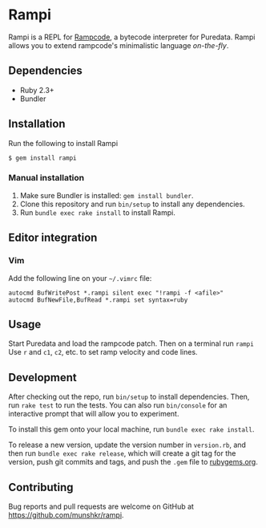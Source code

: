 # Rampi

Rampi is a REPL for [Rampcode](https://github.com/gabochi/rampclon), a bytecode
interpreter for Puredata. Rampi allows you to extend rampcode's minimalistic
language *on-the-fly*.


## Dependencies

* Ruby 2.3+
* Bundler

## Installation

Run the following to install Rampi

    $ gem install rampi

### Manual installation

1. Make sure Bundler is installed: `gem install bundler`.
2. Clone this repository and run `bin/setup` to install any dependencies.
3. Run `bundle exec rake install` to install Rampi.


## Editor integration

### Vim

Add the following line on your `~/.vimrc` file:

```
autocmd BufWritePost *.rampi silent exec "!rampi -f <afile>"
autocmd BufNewFile,BufRead *.rampi set syntax=ruby
```

## Usage

Start Puredata and load the rampcode patch. Then on a terminal run `rampi`
Use `r` and `c1`, `c2`, etc. to set ramp velocity and code lines.


## Development

After checking out the repo, run `bin/setup` to install dependencies. Then, run
`rake test` to run the tests. You can also run `bin/console` for an interactive
prompt that will allow you to experiment.

To install this gem onto your local machine, run `bundle exec rake install`.

To release a new version, update the version number in `version.rb`, and then
run `bundle exec rake release`, which will create a git tag for the version,
push git commits and tags, and push the `.gem` file to
[rubygems.org](https://rubygems.org).


## Contributing

Bug reports and pull requests are welcome on GitHub at
https://github.com/munshkr/rampi.
